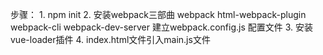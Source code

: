 步骤：
    1. npm init 
    2. 安装webpack三部曲 webpack html-webpack-plugin webpack-cli webpack-dev-server
       建立webpack.config.js 配置文件
    3. 安装vue-loader插件
    4. index.html文件引入main.js文件